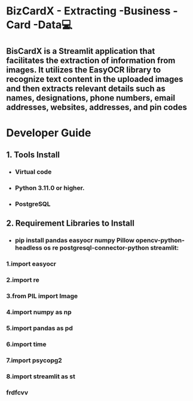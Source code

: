 # BizCardX - Extracting -Business -Card -Data💻

## BisCardX is a Streamlit application that facilitates the extraction of information from images. It utilizes the EasyOCR library to recognize text content in the uploaded images and then extracts relevant details such as names, designations, phone numbers, email addresses, websites, addresses, and pin codes

# Developer Guide
## 1. Tools Install
* ###   Virtual code
* ###   Python 3.11.0 or higher.
* ###   PostgreSQL

## 2. Requirement Libraries to Install
* ###  pip install pandas easyocr numpy Pillow opencv-python-headless os re  postgresql-connector-python streamlit:

### 1.import easyocr
### 2.import re
### 3.from PIL import Image
### 4.import numpy as np
### 5.import pandas as pd
### 6.import time
### 7.import psycopg2
### 8.import streamlit as st

### frdfcvv
